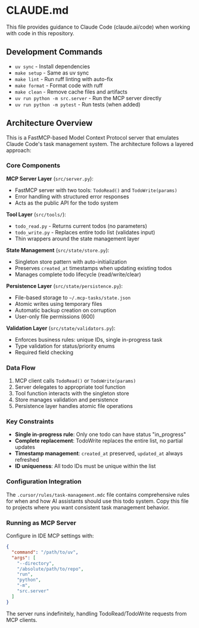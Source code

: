 # CLAUDE.md

This file provides guidance to Claude Code (claude.ai/code) when working with code in this repository.

## Development Commands

- `uv sync` - Install dependencies
- `make setup` - Same as uv sync
- `make lint` - Run ruff linting with auto-fix
- `make format` - Format code with ruff
- `make clean` - Remove cache files and artifacts
- `uv run python -m src.server` - Run the MCP server directly
- `uv run python -m pytest` - Run tests (when added)

## Architecture Overview

This is a FastMCP-based Model Context Protocol server that emulates Claude Code's task management system. The architecture follows a layered approach:

### Core Components

**MCP Server Layer** (`src/server.py`):

- FastMCP server with two tools: `TodoRead()` and `TodoWrite(params)`
- Error handling with structured error responses
- Acts as the public API for the todo system

**Tool Layer** (`src/tools/`):

- `todo_read.py` - Returns current todos (no parameters)
- `todo_write.py` - Replaces entire todo list (validates input)
- Thin wrappers around the state management layer

**State Management** (`src/state/store.py`):

- Singleton store pattern with auto-initialization
- Preserves `created_at` timestamps when updating existing todos
- Manages complete todo lifecycle (read/write/clear)

**Persistence Layer** (`src/state/persistence.py`):

- File-based storage to `~/.mcp-tasks/state.json`
- Atomic writes using temporary files
- Automatic backup creation on corruption
- User-only file permissions (600)

**Validation Layer** (`src/state/validators.py`):

- Enforces business rules: unique IDs, single in-progress task
- Type validation for status/priority enums
- Required field checking

### Data Flow

1. MCP client calls `TodoRead()` or `TodoWrite(params)`
2. Server delegates to appropriate tool function
3. Tool function interacts with the singleton store
4. Store manages validation and persistence
5. Persistence layer handles atomic file operations

### Key Constraints

- **Single in-progress rule**: Only one todo can have status "in_progress"
- **Complete replacement**: TodoWrite replaces the entire list, no partial updates
- **Timestamp management**: `created_at` preserved, `updated_at` always refreshed
- **ID uniqueness**: All todo IDs must be unique within the list

### Configuration Integration

The `.cursor/rules/task-management.mdc` file contains comprehensive rules for when and how AI assistants should use this todo system. Copy this file to projects where you want consistent task management behavior.

### Running as MCP Server

Configure in IDE MCP settings with:

```json
{
  "command": "/path/to/uv",
  "args": [
    "--directory",
    "/absolute/path/to/repo",
    "run",
    "python",
    "-m",
    "src.server"
  ]
}
```

The server runs indefinitely, handling TodoRead/TodoWrite requests from MCP clients.
